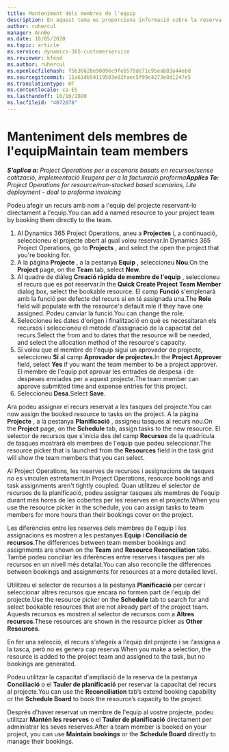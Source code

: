 ```yaml
---
title: Manteniment dels membres de l'equip
description: En aquest tema es proporciona informació sobre la reserva de recursos amb nom a equips de projecte i assignar-los a tasques.
author: ruhercul
manager: AnnBe
ms.date: 10/05/2020
ms.topic: article
ms.service: dynamics-365-customerservice
ms.reviewer: kfend
ms.author: ruhercul
ms.openlocfilehash: f5b36628e90896c9fe6570de71c95eab83a44ebd
ms.sourcegitcommit: 11a61db54119503e82faec5f99c4273e8d1247e5
ms.translationtype: HT
ms.contentlocale: ca-ES
ms.lasthandoff: 10/16/2020
ms.locfileid: "4072078"
---
```

# <a name="maintain-team-members"></a><span data-ttu-id="ddffe-103">Manteniment dels membres de l'equip</span><span class="sxs-lookup"><span data-stu-id="ddffe-103">Maintain team members</span></span>

<span data-ttu-id="ddffe-104">_**S'aplica a:** Project Operations per a escenaris basats en recursos/sense cotització, implementació lleugera per a la facturació proforma_</span><span class="sxs-lookup"><span data-stu-id="ddffe-104">_**Applies To:** Project Operations for resource/non-stocked based scenarios, Lite deployment - deal to proforma invoicing_</span></span>

<span data-ttu-id="ddffe-105">Podeu afegir un recurs amb nom a l'equip del projecte reservant-lo directament a l'equip.</span><span class="sxs-lookup"><span data-stu-id="ddffe-105">You can add a named resource to your project team by booking them directly to the team.</span></span>

1. <span data-ttu-id="ddffe-106">Al Dynamics 365 Project Operations, aneu a **Projectes** i, a continuació, seleccioneu el projecte obert al qual voleu reservar.</span><span class="sxs-lookup"><span data-stu-id="ddffe-106">In Dynamics 365 Project Operations, go to **Projects** , and select the open the project that you're booking for.</span></span>
2. <span data-ttu-id="ddffe-107">A la pàgina **Projecte** , a la pestanya **Equip** , seleccioneu **Nou**.</span><span class="sxs-lookup"><span data-stu-id="ddffe-107">On the **Project** page, on the **Team** tab, select **New**.</span></span> 
3. <span data-ttu-id="ddffe-108">Al quadre de diàleg **Creació ràpida de membre de l'equip** , seleccioneu el recurs que es pot reservar.</span><span class="sxs-lookup"><span data-stu-id="ddffe-108">In the **Quick Create Project Team Member** dialog box, select the bookable resource.</span></span> <span data-ttu-id="ddffe-109">El camp **Funció** s'emplenarà amb la funció per defecte del recurs si en té assignada una.</span><span class="sxs-lookup"><span data-stu-id="ddffe-109">The **Role** field will populate with the resource's default role if they have one assigned.</span></span> <span data-ttu-id="ddffe-110">Podeu canviar la funció.</span><span class="sxs-lookup"><span data-stu-id="ddffe-110">You can change the role.</span></span> 
4. <span data-ttu-id="ddffe-111">Seleccioneu les dates d'origen i finalització en què es necessitaran els recursos i seleccioneu el mètode d'assignació de la capacitat del recurs.</span><span class="sxs-lookup"><span data-stu-id="ddffe-111">Select the from and to dates that the resource will be needed, and select the allocation method of the resource's capacity.</span></span> 
5. <span data-ttu-id="ddffe-112">Si voleu que el membre de l'equip sigui un aprovador de projecte, seleccioneu **Sí** al camp **Aprovador de projectes**.</span><span class="sxs-lookup"><span data-stu-id="ddffe-112">In the **Project Approver** field, select **Yes** if you want the team member to be a project approver.</span></span> <span data-ttu-id="ddffe-113">El membre de l'equip pot aprovar les entrades de despesa i de despeses enviades per a aquest projecte.</span><span class="sxs-lookup"><span data-stu-id="ddffe-113">The team member can approve submitted time and expense entries for this project.</span></span> 
6. <span data-ttu-id="ddffe-114">Seleccioneu **Desa**.</span><span class="sxs-lookup"><span data-stu-id="ddffe-114">Select **Save**.</span></span>

<span data-ttu-id="ddffe-115">Ara podeu assignar el recurs reservat a les tasques del projecte.</span><span class="sxs-lookup"><span data-stu-id="ddffe-115">You can now assign the booked resource to tasks on the project.</span></span> <span data-ttu-id="ddffe-116">A la pàgina **Projecte** , a la pestanya **Planificació** , assigneu tasques al recurs nou.</span><span class="sxs-lookup"><span data-stu-id="ddffe-116">On the **Project** page, on the **Schedule** tab, assign tasks to the new resource.</span></span> <span data-ttu-id="ddffe-117">El selector de recursos que s'inicia des del camp **Recursos** de la quadrícula de tasques mostrarà els membres de l'equip que podeu seleccionar.</span><span class="sxs-lookup"><span data-stu-id="ddffe-117">The resource picker that is launched from the **Resources** field in the task grid will show the team members that you can select.</span></span>


<span data-ttu-id="ddffe-118">Al Project Operations, les reserves de recursos i assignacions de tasques no es vinculen estretament.</span><span class="sxs-lookup"><span data-stu-id="ddffe-118">In Project Operations, resource bookings and task assignments aren't tightly coupled.</span></span> <span data-ttu-id="ddffe-119">Quan utilitzeu el selector de recursos de la planificació, podeu assignar tasques als membres de l'equip durant més hores de les cobertes per les reserves en el projecte.</span><span class="sxs-lookup"><span data-stu-id="ddffe-119">When you use the resource picker in the schedule, you can assign tasks to team members for more hours than their bookings cover on the project.</span></span>

<span data-ttu-id="ddffe-120">Les diferències entre les reserves dels membres de l'equip i les assignacions es mostren a les pestanyes **Equip** i **Conciliació de recursos**.</span><span class="sxs-lookup"><span data-stu-id="ddffe-120">The differences between team member bookings and assignments are shown on the **Team** and **Resource Reconciliation** tabs.</span></span> <span data-ttu-id="ddffe-121">També podeu conciliar les diferències entre reserves i tasques per als recursos en un nivell més detallat.</span><span class="sxs-lookup"><span data-stu-id="ddffe-121">You can also reconcile the differences between bookings and assignments for resources at a more detailed level.</span></span>

<span data-ttu-id="ddffe-122">Utilitzeu el selector de recursos a la pestanya **Planificació** per cercar i seleccionar altres recursos que encara no formen part de l'equip del projecte.</span><span class="sxs-lookup"><span data-stu-id="ddffe-122">Use the resource picker on the **Schedule** tab to search for and select bookable resources that are not already part of the project team.</span></span> <span data-ttu-id="ddffe-123">Aquests recursos es mostren al selector de recursos com a **Altres recursos**.</span><span class="sxs-lookup"><span data-stu-id="ddffe-123">These resources are shown in the resource picker as **Other Resources**.</span></span>

<span data-ttu-id="ddffe-124">En fer una selecció, el recurs s'afegeix a l'equip del projecte i se l'assigna a la tasca, però no es genera cap reserva.</span><span class="sxs-lookup"><span data-stu-id="ddffe-124">When you make a selection, the resource is added to the project team and assigned to the task, but no bookings are generated.</span></span>

<span data-ttu-id="ddffe-125">Podeu utilitzar la capacitat d'ampliació de la reserva de la pestanya **Conciliació** o el **Tauler de planificació** per reservar la capacitat del recurs al projecte.</span><span class="sxs-lookup"><span data-stu-id="ddffe-125">You can use the **Reconciliation** tab’s extend booking capability or the **Schedule Board** to book the resource’s capacity to the project.</span></span>

<span data-ttu-id="ddffe-126">Després d'haver reservat un membre de l'equip al vostre projecte, podeu utilitzar **Mantén les reserves** o el **Tauler de planificació** directament per administrar les seves reserves.</span><span class="sxs-lookup"><span data-stu-id="ddffe-126">After a team member is booked on your project, you can use **Maintain bookings** or the **Schedule Board** directly to manage their bookings.</span></span>
